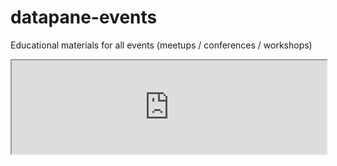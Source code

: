 # datapane-events
Educational materials for all events (meetups / conferences / workshops)

<iframe
  src="https://cloud.datapane.com/apps/W3DnrZk/datapane-events/"
  style="width:100%;"
></iframe>
